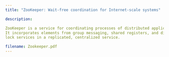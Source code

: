 ```yaml
---
title: "ZooKeeper: Wait-free coordination for Internet-scale systems"

description:

ZooKeeper is a service for coordinating processes of distributed applications. 
It incorporates elements from group messaging, shared registers, and distributed 
lock services in a replicated, centralized service.

filename: Zookeeper.pdf
---
```

